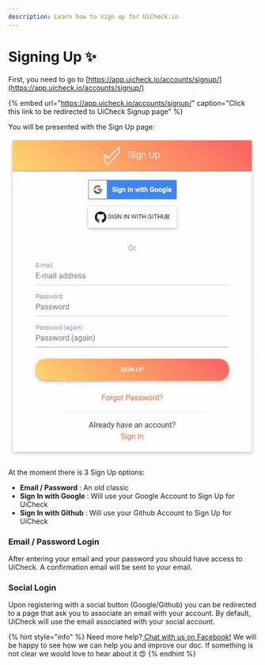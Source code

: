 ```yaml
---
description: Learn how to sign up for UiCheck.io
---
```


# Signing Up ✨

First, you need to go to [https://app.uicheck.io/accounts/signup/](https://app.uicheck.io/accounts/signup/)

{% embed url="https://app.uicheck.io/accounts/signup/" caption="Click this link to be redirected to UiCheck Signup page" %}

You will be presented with the Sign Up page:

![fill out your infos &#x1F431;&#x200D;&#x1F464;](../.gitbook/assets/chrome-capture.gif)

At the moment there is 3 Sign Up options:

* **Email / Password** : An old classic
* **Sign In with Google** : Will use your Google Account to Sign Up for UiCheck
* **Sign In with Github** : Will use your Github Account to Sign Up for UiCheck

### Email / Password Login

After entering your email and your password you should have access to UiCheck. A confirmation email will be sent to your email. 

### Social Login

Upon registering with a social button \(Google/Github\) you can be redirected to a page that ask you to associate an email with your account. By default, UiCheck will use the email associated with your social account.



{% hint style="info" %}
Need more help?[ Chat with us on Facebook!](https://m.me/UiCheck) We will be happy to see how we can help you and improve our doc. If something is not clear we would love to hear about it 😍
{% endhint %}

